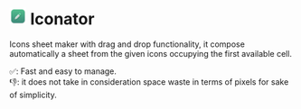 # <img style="height: 30px;" src="https://github.com/zedux-dev/iconator/blob/main/build/icon.png?raw=true"> Iconator

Icons sheet maker with drag and drop functionality, it compose automatically a sheet from the given icons occupying the first available cell.

✅: Fast and easy to manage.<br>
👎: it does not take in consideration space waste in terms of pixels for sake of simplicity.

